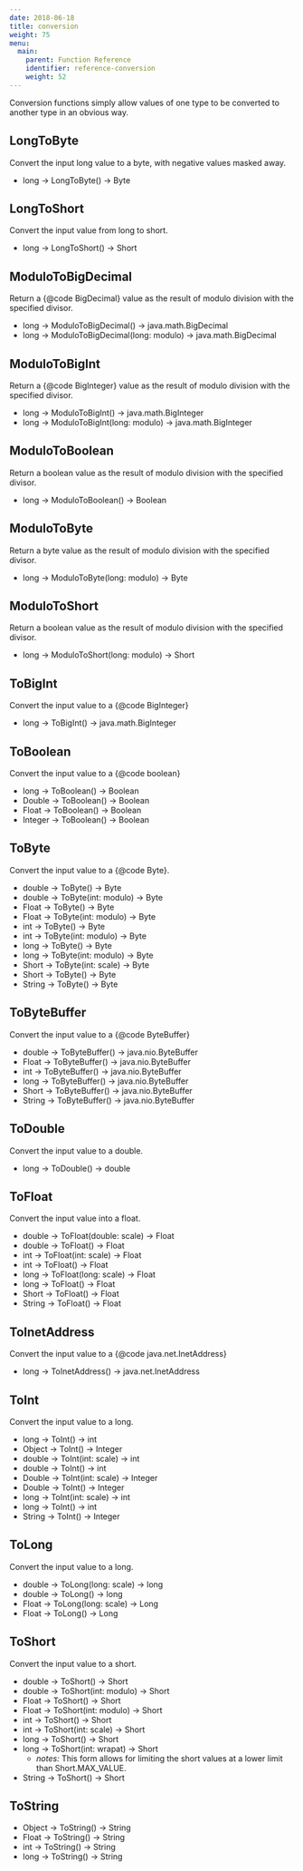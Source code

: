 ```yaml
---
date: 2018-06-18
title: conversion
weight: 75
menu:
  main:
    parent: Function Reference
    identifier: reference-conversion
    weight: 52
---
```

Conversion functions simply allow values of one type
to be converted to another type in an obvious way.

## LongToByte

Convert the input long value to a byte, with negative values
masked away.

- long -> LongToByte() -> Byte

## LongToShort

Convert the input value from long to short.

- long -> LongToShort() -> Short

## ModuloToBigDecimal

Return a {@code BigDecimal} value as the result of modulo division with the specified divisor.

- long -> ModuloToBigDecimal() -> java.math.BigDecimal
- long -> ModuloToBigDecimal(long: modulo) -> java.math.BigDecimal

## ModuloToBigInt

Return a {@code BigInteger} value as the result of modulo division with the specified divisor.

- long -> ModuloToBigInt() -> java.math.BigInteger
- long -> ModuloToBigInt(long: modulo) -> java.math.BigInteger

## ModuloToBoolean

Return a boolean value as the result of modulo division with the specified divisor.

- long -> ModuloToBoolean() -> Boolean

## ModuloToByte

Return a byte value as the result of modulo division with the specified divisor.

- long -> ModuloToByte(long: modulo) -> Byte

## ModuloToShort

Return a boolean value as the result of modulo division with the specified divisor.

- long -> ModuloToShort(long: modulo) -> Short

## ToBigInt

Convert the input value to a {@code BigInteger}

- long -> ToBigInt() -> java.math.BigInteger

## ToBoolean

Convert the input value to a {@code boolean}

- long -> ToBoolean() -> Boolean
- Double -> ToBoolean() -> Boolean
- Float -> ToBoolean() -> Boolean
- Integer -> ToBoolean() -> Boolean

## ToByte

Convert the input value to a {@code Byte}.

- double -> ToByte() -> Byte
- double -> ToByte(int: modulo) -> Byte
- Float -> ToByte() -> Byte
- Float -> ToByte(int: modulo) -> Byte
- int -> ToByte() -> Byte
- int -> ToByte(int: modulo) -> Byte
- long -> ToByte() -> Byte
- long -> ToByte(int: modulo) -> Byte
- Short -> ToByte(int: scale) -> Byte
- Short -> ToByte() -> Byte
- String -> ToByte() -> Byte

## ToByteBuffer

Convert the input value to a {@code ByteBuffer}

- double -> ToByteBuffer() -> java.nio.ByteBuffer
- Float -> ToByteBuffer() -> java.nio.ByteBuffer
- int -> ToByteBuffer() -> java.nio.ByteBuffer
- long -> ToByteBuffer() -> java.nio.ByteBuffer
- Short -> ToByteBuffer() -> java.nio.ByteBuffer
- String -> ToByteBuffer() -> java.nio.ByteBuffer

## ToDouble

Convert the input value to a double.

- long -> ToDouble() -> double

## ToFloat

Convert the input value into a float.

- double -> ToFloat(double: scale) -> Float
- double -> ToFloat() -> Float
- int -> ToFloat(int: scale) -> Float
- int -> ToFloat() -> Float
- long -> ToFloat(long: scale) -> Float
- long -> ToFloat() -> Float
- Short -> ToFloat() -> Float
- String -> ToFloat() -> Float

## ToInetAddress

Convert the input value to a {@code java.net.InetAddress}

- long -> ToInetAddress() -> java.net.InetAddress

## ToInt

Convert the input value to a long.

- long -> ToInt() -> int
- Object -> ToInt() -> Integer
- double -> ToInt(int: scale) -> int
- double -> ToInt() -> int
- Double -> ToInt(int: scale) -> Integer
- Double -> ToInt() -> Integer
- long -> ToInt(int: scale) -> int
- long -> ToInt() -> int
- String -> ToInt() -> Integer

## ToLong

Convert the input value to a long.

- double -> ToLong(long: scale) -> long
- double -> ToLong() -> long
- Float -> ToLong(long: scale) -> Long
- Float -> ToLong() -> Long

## ToShort

Convert the input value to a short.

- double -> ToShort() -> Short
- double -> ToShort(int: modulo) -> Short
- Float -> ToShort() -> Short
- Float -> ToShort(int: modulo) -> Short
- int -> ToShort() -> Short
- int -> ToShort(int: scale) -> Short
- long -> ToShort() -> Short
- long -> ToShort(int: wrapat) -> Short
  - *notes:* This form allows for limiting the short values at a lower limit than Short.MAX_VALUE.
- String -> ToShort() -> Short

## ToString

- Object -> ToString() -> String
- Float -> ToString() -> String
- int -> ToString() -> String
- long -> ToString() -> String

